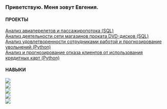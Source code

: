 <h3 align="left">Приветствую. Меня зовут Евгения.</h3>
<h4 align="left">ПРОЕКТЫ</h4>
<a href="https://github.com/janesheshera/Air_flights_SQL"> Анализ авиаперелетов и пассажиропотока (SQL)</a><br>
<a href="https://github.com/janesheshera/DVD_rental_SQL"> Анализ деятельности сети магазинов проката DVD-дисков (SQL)</a><br>
<a href="https://github.com/janesheshera/Job_satisfaction_Phyton"> Анализ удовлетворенности сотрудниками работой и прогнозирование увольнений (Python)</a><br>
<a href="https://github.com/janesheshera/Bank_clients_Phyton"> Анализ и прогнозирование отказа клиентов от использования кредитных карт (Python)</a><br>

<h4 align="left">НАВЫКИ</h4>

![](https://img.shields.io/badge/PostgreSQL-CTE,_views,_window_functions,_subqueries,_joins-4AB197) <br>
![](https://img.shields.io/badge/Python-Pandas,_NumPy,_SciPy,_Sklearn,_Statistics,_Matplotlib,_Seaborn-4AB197) <br>
![](https://img.shields.io/badge/ML-Linear_Regression,_Logistic_Regression,_Decision_Tree,_Random_Forest-4AB197) <br>
![](https://img.shields.io/badge/Google_Data_Studio,_Excel-pivot,_vlookup,_analysis_toolpak-4AB197) <br>
![](https://img.shields.io/badge/BI-Tableau,_DataLens-4AB197) <br>







<!--
**janesheshera/janesheshera** is a ✨ _special_ ✨ repository because its `README.md` (this file) appears on your GitHub profile.

Here are some ideas to get you started:

- 🔭 I’m currently working on ...
- 🌱 I’m currently learning ...
- 👯 I’m looking to collaborate on ...
- 🤔 I’m looking for help with ...
- 💬 Ask me about ...
- 📫 How to reach me: ...
- 😄 Pronouns: ...
- ⚡ Fun fact: ...
-->
